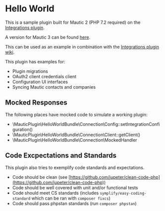 # Hello World
This is a sample plugin built for Mautic 2 (PHP 7.2 required) on the [Integrations plugin](https://github.com/mautic-inc/plugin-integrations).

A version for Mautic 3 can be found [here](https://github.com/mautic-inc/plugin-helloworld/tree/mautic-3).

This can be used as an example in combination with the [Integrations plugin wiki](https://github.com/mautic-inc/plugin-integrations/wiki).

This plugin has examples for:
* Plugin migrations
* OAuth2 client credentials client
* Configuration UI interfaces
* Syncing Mautic contacts and companies

## Mocked Responses
The following places have mocked code to simulate a working plugin:

- \MauticPlugin\HelloWorldBundle\Connection\Config::setIntegrationConfiguration()
- \MauticPlugin\HelloWorldBundle\Connection\Client::getClient()
- \MauticPlugin\HelloWorldBundle\Connection\MockedHandler

## Code Excpectations and Standards
This plugin also tries to exemplify code standards and expectations. 
* Code should be clean (see [https://github.com/jupeter/clean-code-php](https://github.com/jupeter/clean-code-php))
* Code should be well covered with unit and/or functional tests
* Code should meet CS standards (includes `symplify/easy-coding-standard` which can be ran with `composer fixcs`)
* Code should pass phpstan standards (run `composer phpstan`)
